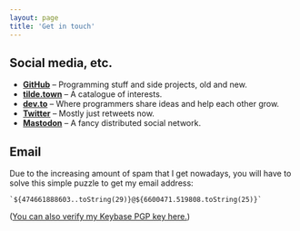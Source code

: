 ```yaml
---
layout: page
title: 'Get in touch'
---
```


## Social media, etc.

- [**GitHub**](https://github.com/resir014) – Programming stuff and side projects, old and new.
- [**tilde.town**](https://tilde.town/~resir014/) – A catalogue of interests.
- [**dev.to**](https://dev.to/resir014) – Where programmers share ideas and help each other grow.
- [**Twitter**](https://twitter.com/resir014) – Mostly just retweets now.
- [**Mastodon**](/mastodon) – A fancy distributed social network.

## Email

Due to the increasing amount of spam that I get nowadays, you will have to solve this simple puzzle to get my email address:

```text
`${474661888603..toString(29)}@${6600471.519808.toString(25)}`
```

([You can also verify my Keybase PGP key here.](https://keybase.io/resir014))
